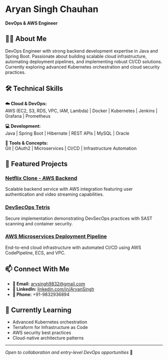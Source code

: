 # Aryan Singh Chauhan  
**DevOps & AWS Engineer**

## 👨‍💻 About Me

DevOps Engineer with strong backend development expertise in Java and Spring Boot. Passionate about building scalable cloud infrastructure, automating deployment pipelines, and implementing robust CI/CD solutions. Currently exploring advanced Kubernetes orchestration and cloud security practices.

## 🛠 Technical Skills

**☁️ Cloud & DevOps:**  
AWS (EC2, S3, RDS, VPC, IAM, Lambda) | Docker | Kubernetes | Jenkins | Grafana | Prometheus

**💻 Development:**  
Java | Spring Boot | Hibernate | REST APIs | MySQL | Oracle

**🔧 Tools & Concepts:**  
Git | OAuth2 | Microservices | CI/CD | Infrastructure Automation

## 🚀 Featured Projects

### [Netflix Clone - AWS Backend](https://github.com/yourusername/netflix-clone)
Scalable backend service with AWS integration featuring user authentication and video streaming capabilities.

### [DevSecOps Tetris](https://github.com/yourusername/devsecops-tetris)
Secure implementation demonstrating DevSecOps practices with SAST scanning and container security.

### [AWS Microservices Deployment Pipeline](https://github.com/yourusername/aws-pipeline)
End-to-end cloud infrastructure with automated CI/CD using AWS CodePipeline, ECS, and VPC.

## 📫 Connect With Me

- **📧 Email:** arysingh9832@gmail.com
- **💼 LinkedIn:** [linkedin.com/in/AryanSingh](https://linkedin.com/in/AryanSingh)
- **📱 Phone:** +91-9832936894

## 🎯 Currently Learning

- Advanced Kubernetes orchestration
- Terraform for Infrastructure as Code
- AWS security best practices
- Cloud-native architecture patterns

---

*Open to collaboration and entry-level DevOps opportunities* 🚀
